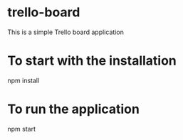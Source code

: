 # trello-board
This is a simple Trello board application  

# To  start with the installation
npm install

# To run the application
npm start

